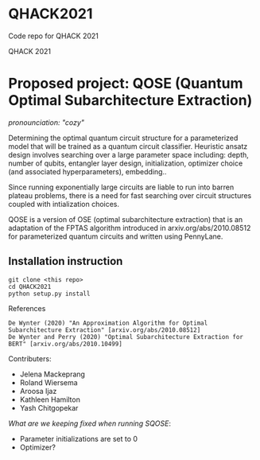# QHACK2021
Code repo for QHACK 2021 

QHACK 2021

# Proposed project: QOSE (Quantum Optimal Subarchitecture Extraction)
_pronounciation: "cozy"_ 

Determining the optimal quantum circuit structure for a parameterized model that will be trained as a quantum circuit classifier.  Heuristic ansatz design involves searching over a large parameter space including: depth, number of qubits, entangler layer design, initialization, optimizer choice (and associated hyperparameters), embedding..

Since running exponentially large circuits are liable to run into barren plateau problems, there is a need for fast searching over circuit structures coupled with intialization choices.

QOSE is a version of OSE (optimal subarchitecture extraction) that is an adaptation of the FPTAS algorithm introduced in arxiv.org/abs/2010.08512 for parameterized quantum circuits and written using PennyLane. 

## Installation instruction 

```
git clone <this repo>
cd QHACK2021
python setup.py install
```

References

    De Wynter (2020) "An Approximation Algorithm for Optimal Subarchitecture Extraction" [arxiv.org/abs/2010.08512]
    De Wynter and Perry (2020) "Optimal Subarchitecture Extraction for BERT" [arxiv.org/abs/2010.10499]


Contributers:
* Jelena Mackeprang 
* Roland Wiersema
* Aroosa Ijaz
* Kathleen Hamilton
* Yash Chitgopekar


*What are we keeping fixed when running SQOSE*:
* Parameter initializations are set to 0
* Optimizer?

